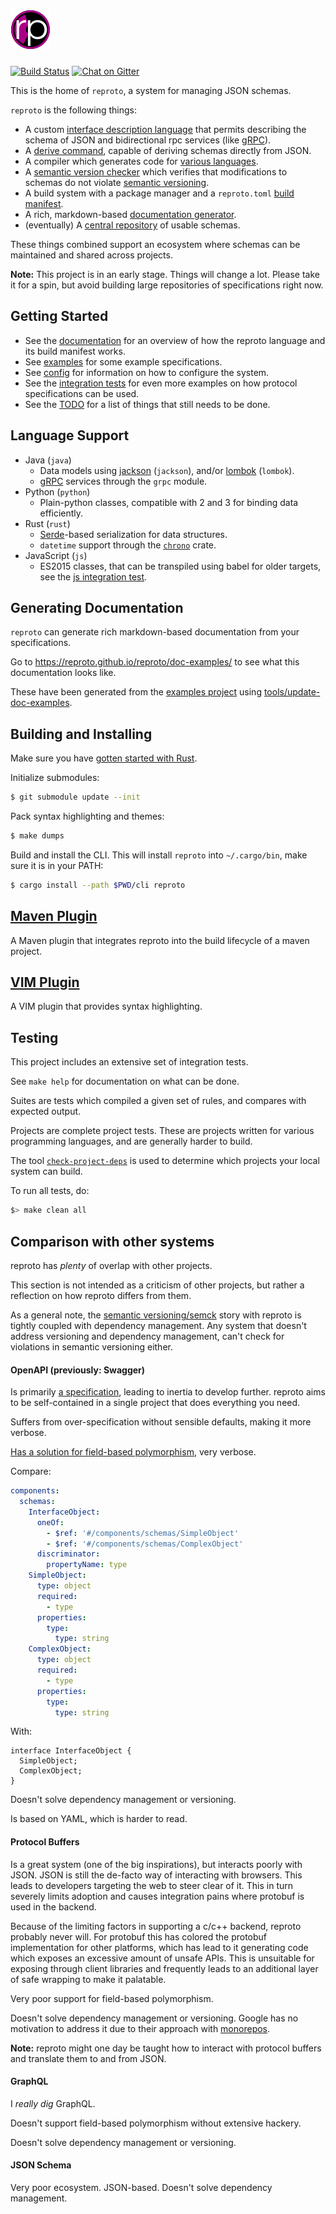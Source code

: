# [![reproto](/gfx/logo.64.png?raw=true "reproto")](https://github.com/reproto)

[![Build Status](https://travis-ci.org/reproto/reproto.svg?branch=master)](https://travis-ci.org/reproto/reproto)
[![Chat on Gitter](https://badges.gitter.im/reproto/reproto.svg)](https://gitter.im/reproto/reproto)

This is the home of `reproto`, a system for managing JSON schemas.

`reproto` is the following things:

* A custom [interface description language] that permits describing the schema of JSON and
  bidirectional rpc services (like [gRPC]).
* A [derive command], capable of deriving schemas directly from JSON.
* A compiler which generates code for [various languages].
* A [semantic version checker] which verifies that modifications to schemas do not violate
  [semantic versioning].
* A build system with a package manager and a `reproto.toml` [build manifest].
* A rich, markdown-based [documentation generator].
* (eventually) A [central repository] of usable schemas.

These things combined support an ecosystem where schemas can be maintained and shared across
projects.

**Note:** This project is in an early stage. Things will change a lot. Please take it for a spin,
but avoid building large repositories of specifications right now.

[interface description language]: /doc/spec.md
[derive command]: /doc/derive.md
[various languages]: #language-support
[semantic version checker]: /doc/semck.md
[semantic versioning]: https://semver.org
[documentation generator]: #generating-documentation
[central repository]: https://github.com/reproto/reproto-index
[build manifest]: /doc/manifest.md

## Getting Started

* See the [documentation] for an overview of how the reproto language and its build manifest works.
* See [examples] for some example specifications.
* See [config] for information on how to configure the system.
* See the [integration tests] for even more examples on how protocol specifications can be used.
* See the [TODO][todo] for a list of things that still needs to be done.

[documentation]: /doc/
[integration tests]: /it
[examples]: /examples
[config]: /doc/config.md
[todo]: /doc/todo.md

## Language Support

* Java (`java`)
  * Data models using [jackson] (`jackson`), and/or [lombok] (`lombok`).
  * [gRPC] services through the `grpc` module.
* Python (`python`)
  * Plain-python classes, compatible with 2 and 3 for binding data efficiently.
* Rust (`rust`)
  * [Serde]-based serialization for data structures.
  * `datetime` support through the [`chrono`] crate.
* JavaScript (`js`)
  * ES2015 classes, that can be transpiled using babel for older targets, see the
    [js integration test].

[gRPC]: https://grpc.io
[lombok]: https://projectlombok.org/
[Serde]: https://serde.rs
[jackson]: https://github.com/FasterXML/jackson-databind
[`chrono`]: https://crates.io/crates/chrono
[js integration test]: /it/workdir/js

## Generating Documentation

`reproto` can generate rich markdown-based documentation from your specifications.

Go to <https://reproto.github.io/reproto/doc-examples/> to see what this documentation looks like.

These have been generated from the [examples project] using [tools/update-doc-examples].

[examples project]: /examples/
[tools/update-doc-examples]: /tools/update-doc-examples

## Building and Installing

Make sure you have [gotten started with Rust][rust-get-started].

Initialize submodules:

```bash
$ git submodule update --init
```

Pack syntax highlighting and themes:

```bash
$ make dumps
```

Build and install the CLI.
This will install `reproto` into `~/.cargo/bin`, make sure it is in your PATH:

```bash
$ cargo install --path $PWD/cli reproto
```

[rust-get-started]: https://rustup.rs

## [Maven Plugin]

A Maven plugin that integrates reproto into the build lifecycle of a maven project.

[Maven Plugin]: https://github.com/reproto/reproto-maven-plugin

## [VIM Plugin]

A VIM plugin that provides syntax highlighting.

[VIM Plugin]: https://github.com/reproto/reproto-vim

## Testing

This project includes an extensive set of integration tests.

See `make help` for documentation on what can be done.

Suites are tests which compiled a given set of rules, and compares with expected output.

Projects are complete project tests.
These are projects written for various programming languages, and are generally harder to build.

The tool [`check-project-deps`] is used to determine
which projects your local system can build.

To run all tests, do:

```bash
$> make clean all
```

[`check-project-deps`]: /tools/check-project-deps

## Comparison with other systems

reproto has _plenty_ of overlap with other projects.

This section is not intended as a criticism of other projects, but rather a reflection on how
reproto differs from them.

As a general note, the [semantic versioning/semck][semck] story with reproto is tightly coupled
with dependency management.
Any system that doesn't address versioning and dependency management, can't check for violations in
semantic versioning either.

[semck]: /doc/semck.md

#### OpenAPI (previously: Swagger)

Is primarily [a specification][openapi-spec], leading to inertia to develop further.
reproto aims to be self-contained in a single project that does everything you need.

Suffers from over-specification without sensible defaults, making it more verbose.

[Has a solution for field-based polymorphism](https://swagger.io/docs/specification/data-models/inheritance-and-polymorphism/), very verbose.

Compare:

```yaml
components:
  schemas:
    InterfaceObject:
      oneOf:
        - $ref: '#/components/schemas/SimpleObject'
        - $ref: '#/components/schemas/ComplexObject'
      discriminator:
        propertyName: type
    SimpleObject:
      type: object
      required:
        - type
      properties:
        type:
          type: string
    ComplexObject:
      type: object
      required:
        - type
      properties:
        type:
          type: string
```

With:

```reproto
interface InterfaceObject {
  SimpleObject;
  ComplexObject;
}
```

Doesn't solve dependency management or versioning.

Is based on YAML, which is harder to read.

[openapi-spec]: https://github.com/OAI/OpenAPI-Specification

#### Protocol Buffers

Is a great system (one of the big inspirations), but interacts poorly with JSON.
JSON is still the de-facto way of interacting with browsers.
This leads to developers targeting the web to steer clear of it.
This in turn severely limits adoption and causes integration pains where protobuf is used in the
backend.

Because of the limiting factors in supporting a c/c++ backend, reproto probably never will.
For protobuf this has colored the protobuf implementation for other platforms, which has lead to it
generating code which exposes an excessive amount of unsafe APIs.
This is unsuitable for exposing through client libraries and frequently leads to an additional
layer of safe wrapping to make it palatable.

Very poor support for field-based polymorphism.

Doesn't solve dependency management or versioning. Google has no motivation to address it due to
their approach with [monorepos][google-monorepos].

**Note:** reproto might one day be taught how to interact with protocol buffers and translate them
to and from JSON.

[google-monorepos]: https://cacm.acm.org/magazines/2016/7/204032-why-google-stores-billions-of-lines-of-code-in-a-single-repository/fulltext

#### GraphQL

I _really dig_ GraphQL.

Doesn't support field-based polymorphism without extensive hackery.

Doesn't solve dependency management or versioning.

#### JSON Schema

Very poor ecosystem. JSON-based. Doesn't solve dependency management.
